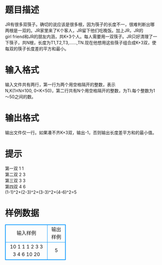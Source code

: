 # 

 
 # 题目描述 
JR有很多双筷子。确切的说应该是很多根，因为筷子的长度不一，很难判断出哪两根是一双的。JR家里来了K个客人，JR留下他们吃晚饭。加上JR，JR的girl&nbsp;friend和JR的朋友内涵，共K+3个人。每人需要用一双筷子。JR只好清理了一下筷子，共N根，长度为T1,T2,T3,……,TN.现在他想用这些筷子组合成K+3双，使每双的筷子长度差的平方和最小。 

 
 # 输入格式 
输入文件共有两行，第一行为两个用空格隔开的整数，表示N,K(1≤N≤100,&nbsp;0&lt;K&lt;50)，第二行共有N个用空格隔开的整数，为Ti.每个整数为1～50之间的数。 

 
 # 输出格式 
输出文件仅一行。如果凑不齐K+3双，输出-1，否则输出长度差平方和的最小值。 

 
 # 提示 
第一双&nbsp;1&nbsp;1<BR>第二双&nbsp;2&nbsp;3<BR>第三双&nbsp;3&nbsp;3<BR>第四双&nbsp;4&nbsp;6<BR>(1-1)^2+(2-3)^2+(3-3)^2+(4-6)^2=5<BR> 
# 样例数据
<style>
        table,table tr th, table tr td { border:1px solid #0094ff; }
        table { width: 200px; min-height: 25px; line-height: 25px; text-align: center; border-collapse: collapse;}   
    </style>
<table>
	<tr>
		<td>输入样例</td>
		<td>输出样例</td>
	</tr>
<tr><td>10 1
1 1 2 3 3 3 4 6 10 20</td><td>5</td></tr></table>
